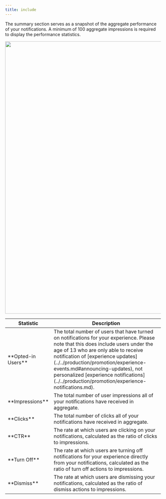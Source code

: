 ```yaml
---
title: include
---
```


The summary section serves as a snapshot of the aggregate performance of your notifications. A minimum of 100 aggregate impressions is required to display the performance statistics.

<img src="../../assets/open-cloud/experience-notifications/Analytics-Summary.png" width="880" />

<table>
<thead>
  <tr>
    <th>Statistic</th>
    <th>Description</th>
  </tr>
</thead>
<tbody>
  <tr>
    <td>**Opted-in Users**</td>
    <td>The total number of users that have turned on notifications for your experience. Please note that this does include users under the age of 13 who are only able to receive notification of [experience updates](../../production/promotion/experience-events.md#announcing-updates), not personalized [experience notifications](../../production/promotion/experience-notifications.md).</td>
  </tr>
  <tr>
    <td>**Impressions**</td>
    <td>The total number of user impressions all of your notifications have received in aggregate.</td>
  </tr>
  <tr>
    <td>**Clicks**</td>
    <td>The total number of clicks all of your notifications have received in aggregate.</td>
  </tr>
  <tr>
    <td>**CTR**</td>
    <td>The rate at which users are clicking on your notifications, calculated as the ratio of clicks to impressions.</td>
  </tr>
	<tr>
    <td>**Turn Off**</td>
    <td>The rate at which users are turning off notifications for your experience directly from your notifications, calculated as the ratio of turn off actions to impressions.</td>
  </tr>
	<tr>
    <td>**Dismiss**</td>
    <td>The rate at which users are dismissing your notifications, calculated as the ratio of dismiss actions to impressions.</td>
  </tr>
</tbody>
</table>

